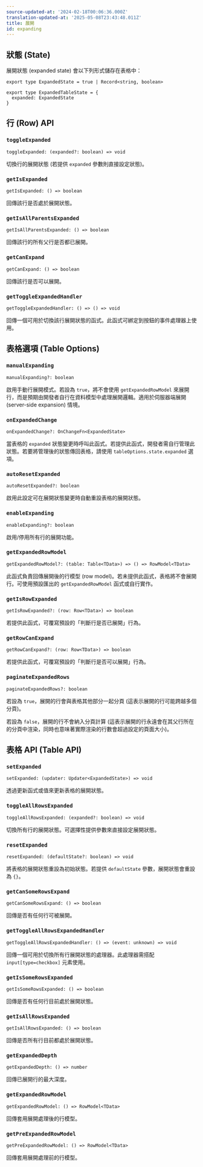 ```yaml
---
source-updated-at: '2024-02-18T00:06:36.000Z'
translation-updated-at: '2025-05-08T23:43:48.011Z'
title: 展開
id: expanding
---
```

## 狀態 (State)

展開狀態 (expanded state) 會以下列形式儲存在表格中：

```tsx
export type ExpandedState = true | Record<string, boolean>

export type ExpandedTableState = {
  expanded: ExpandedState
}
```

## 行 (Row) API

### `toggleExpanded`

```tsx
toggleExpanded: (expanded?: boolean) => void
```

切換行的展開狀態 (若提供 `expanded` 參數則直接設定狀態)。

### `getIsExpanded`

```tsx
getIsExpanded: () => boolean
```

回傳該行是否處於展開狀態。

### `getIsAllParentsExpanded`

```tsx
getIsAllParentsExpanded: () => boolean
```

回傳該行的所有父行是否都已展開。

### `getCanExpand`

```tsx
getCanExpand: () => boolean
```

回傳該行是否可以展開。

### `getToggleExpandedHandler`

```tsx
getToggleExpandedHandler: () => () => void
```

回傳一個可用於切換該行展開狀態的函式。此函式可綁定到按鈕的事件處理器上使用。

## 表格選項 (Table Options)

### `manualExpanding`

```tsx
manualExpanding?: boolean
```

啟用手動行展開模式。若設為 `true`，將不會使用 `getExpandedRowModel` 來展開行，而是預期由開發者自行在資料模型中處理展開邏輯。適用於伺服器端展開 (server-side expansion) 情境。

### `onExpandedChange`

```tsx
onExpandedChange?: OnChangeFn<ExpandedState>
```

當表格的 `expanded` 狀態變更時呼叫此函式。若提供此函式，開發者需自行管理此狀態。若要將管理後的狀態傳回表格，請使用 `tableOptions.state.expanded` 選項。

### `autoResetExpanded`

```tsx
autoResetExpanded?: boolean
```

啟用此設定可在展開狀態變更時自動重設表格的展開狀態。

### `enableExpanding`

```tsx
enableExpanding?: boolean
```

啟用/停用所有行的展開功能。

### `getExpandedRowModel`

```tsx
getExpandedRowModel?: (table: Table<TData>) => () => RowModel<TData>
```

此函式負責回傳展開後的行模型 (row model)。若未提供此函式，表格將不會展開行。可使用預設匯出的 `getExpandedRowModel` 函式或自行實作。

### `getIsRowExpanded`

```tsx
getIsRowExpanded?: (row: Row<TData>) => boolean
```

若提供此函式，可覆寫預設的「判斷行是否已展開」行為。

### `getRowCanExpand`

```tsx
getRowCanExpand?: (row: Row<TData>) => boolean
```

若提供此函式，可覆寫預設的「判斷行是否可以展開」行為。

### `paginateExpandedRows`

```tsx
paginateExpandedRows?: boolean
```

若設為 `true`，展開的行會與表格其他部分一起分頁 (這表示展開的行可能跨越多個分頁)。

若設為 `false`，展開的行不會納入分頁計算 (這表示展開的行永遠會在其父行所在的分頁中渲染，同時也意味著實際渲染的行數會超過設定的頁面大小)。

## 表格 API (Table API)

### `setExpanded`

```tsx
setExpanded: (updater: Updater<ExpandedState>) => void
```

透過更新函式或值來更新表格的展開狀態。

### `toggleAllRowsExpanded`

```tsx
toggleAllRowsExpanded: (expanded?: boolean) => void
```

切換所有行的展開狀態。可選擇性提供參數來直接設定展開狀態。

### `resetExpanded`

```tsx
resetExpanded: (defaultState?: boolean) => void
```

將表格的展開狀態重設為初始狀態。若提供 `defaultState` 參數，展開狀態會重設為 `{}`。

### `getCanSomeRowsExpand`

```tsx
getCanSomeRowsExpand: () => boolean
```

回傳是否有任何行可被展開。

### `getToggleAllRowsExpandedHandler`

```tsx
getToggleAllRowsExpandedHandler: () => (event: unknown) => void
```

回傳一個可用於切換所有行展開狀態的處理器。此處理器需搭配 `input[type=checkbox]` 元素使用。

### `getIsSomeRowsExpanded`

```tsx
getIsSomeRowsExpanded: () => boolean
```

回傳是否有任何行目前處於展開狀態。

### `getIsAllRowsExpanded`

```tsx
getIsAllRowsExpanded: () => boolean
```

回傳是否所有行目前都處於展開狀態。

### `getExpandedDepth`

```tsx
getExpandedDepth: () => number
```

回傳已展開行的最大深度。

### `getExpandedRowModel`

```tsx
getExpandedRowModel: () => RowModel<TData>
```

回傳套用展開處理後的行模型。

### `getPreExpandedRowModel`

```tsx
getPreExpandedRowModel: () => RowModel<TData>
```

回傳套用展開處理前的行模型。
